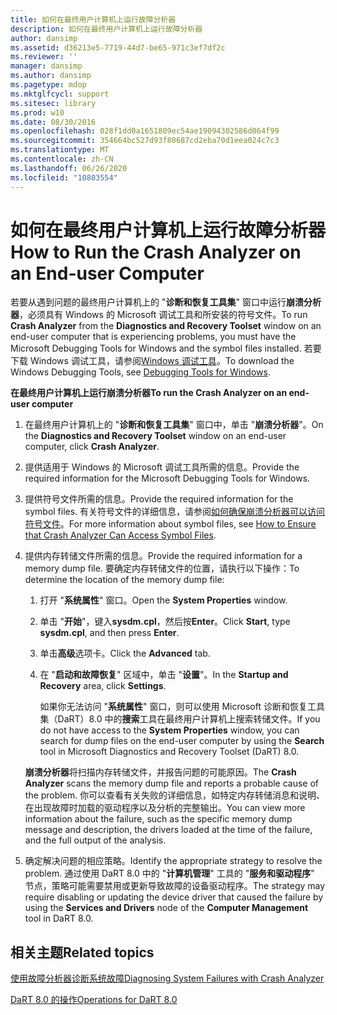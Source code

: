 ```yaml
---
title: 如何在最终用户计算机上运行故障分析器
description: 如何在最终用户计算机上运行故障分析器
author: dansimp
ms.assetid: d36213e5-7719-44d7-be65-971c3ef7df2c
ms.reviewer: ''
manager: dansimp
ms.author: dansimp
ms.pagetype: mdop
ms.mktglfcycl: support
ms.sitesec: library
ms.prod: w10
ms.date: 08/30/2016
ms.openlocfilehash: 028f1dd0a1651809ec54ae19094302586d864f99
ms.sourcegitcommit: 354664bc527d93f80687cd2eba70d1eea024c7c3
ms.translationtype: MT
ms.contentlocale: zh-CN
ms.lasthandoff: 06/26/2020
ms.locfileid: "10803554"
---
```

# <span data-ttu-id="68d03-103">如何在最终用户计算机上运行故障分析器</span><span class="sxs-lookup"><span data-stu-id="68d03-103">How to Run the Crash Analyzer on an End-user Computer</span></span>


<span data-ttu-id="68d03-104">若要从遇到问题的最终用户计算机上的 "**诊断和恢复工具集**" 窗口中运行**崩溃分析器**，必须具有 Windows 的 Microsoft 调试工具和所安装的符号文件。</span><span class="sxs-lookup"><span data-stu-id="68d03-104">To run **Crash Analyzer** from the **Diagnostics and Recovery Toolset** window on an end-user computer that is experiencing problems, you must have the Microsoft Debugging Tools for Windows and the symbol files installed.</span></span> <span data-ttu-id="68d03-105">若要下载 Windows 调试工具，请参阅[Windows 调试工具](https://go.microsoft.com/fwlink/?LinkId=266248)。</span><span class="sxs-lookup"><span data-stu-id="68d03-105">To download the Windows Debugging Tools, see [Debugging Tools for Windows](https://go.microsoft.com/fwlink/?LinkId=266248).</span></span>

**<span data-ttu-id="68d03-106">在最终用户计算机上运行崩溃分析器</span><span class="sxs-lookup"><span data-stu-id="68d03-106">To run the Crash Analyzer on an end-user computer</span></span>**

1.  <span data-ttu-id="68d03-107">在最终用户计算机上的 "**诊断和恢复工具集**" 窗口中，单击 "**崩溃分析器**"。</span><span class="sxs-lookup"><span data-stu-id="68d03-107">On the **Diagnostics and Recovery Toolset** window on an end-user computer, click **Crash Analyzer**.</span></span>

2.  <span data-ttu-id="68d03-108">提供适用于 Windows 的 Microsoft 调试工具所需的信息。</span><span class="sxs-lookup"><span data-stu-id="68d03-108">Provide the required information for the Microsoft Debugging Tools for Windows.</span></span>

3.  <span data-ttu-id="68d03-109">提供符号文件所需的信息。</span><span class="sxs-lookup"><span data-stu-id="68d03-109">Provide the required information for the symbol files.</span></span> <span data-ttu-id="68d03-110">有关符号文件的详细信息，请参阅[如何确保崩溃分析器可以访问符号文件](how-to-ensure-that-crash-analyzer-can-access-symbol-files.md)。</span><span class="sxs-lookup"><span data-stu-id="68d03-110">For more information about symbol files, see [How to Ensure that Crash Analyzer Can Access Symbol Files](how-to-ensure-that-crash-analyzer-can-access-symbol-files.md).</span></span>

4.  <span data-ttu-id="68d03-111">提供内存转储文件所需的信息。</span><span class="sxs-lookup"><span data-stu-id="68d03-111">Provide the required information for a memory dump file.</span></span> <span data-ttu-id="68d03-112">要确定内存转储文件的位置，请执行以下操作：</span><span class="sxs-lookup"><span data-stu-id="68d03-112">To determine the location of the memory dump file:</span></span>

    1.  <span data-ttu-id="68d03-113">打开 "**系统属性**" 窗口。</span><span class="sxs-lookup"><span data-stu-id="68d03-113">Open the **System Properties** window.</span></span>

    2.  <span data-ttu-id="68d03-114">单击 "**开始**"，键入**sysdm.cpl**，然后按**Enter**。</span><span class="sxs-lookup"><span data-stu-id="68d03-114">Click **Start**, type **sysdm.cpl**, and then press **Enter**.</span></span>

    3.  <span data-ttu-id="68d03-115">单击**高级**选项卡。</span><span class="sxs-lookup"><span data-stu-id="68d03-115">Click the **Advanced** tab.</span></span>

    4.  <span data-ttu-id="68d03-116">在 "**启动和故障恢复**" 区域中，单击 "**设置**"。</span><span class="sxs-lookup"><span data-stu-id="68d03-116">In the **Startup and Recovery** area, click **Settings**.</span></span>

        <span data-ttu-id="68d03-117">如果你无法访问 "**系统属性**" 窗口，则可以使用 Microsoft 诊断和恢复工具集（DaRT）8.0 中的**搜索**工具在最终用户计算机上搜索转储文件。</span><span class="sxs-lookup"><span data-stu-id="68d03-117">If you do not have access to the **System Properties** window, you can search for dump files on the end-user computer by using the **Search** tool in Microsoft Diagnostics and Recovery Toolset (DaRT) 8.0.</span></span>

    <span data-ttu-id="68d03-118">**崩溃分析器**将扫描内存转储文件，并报告问题的可能原因。</span><span class="sxs-lookup"><span data-stu-id="68d03-118">The **Crash Analyzer** scans the memory dump file and reports a probable cause of the problem.</span></span> <span data-ttu-id="68d03-119">你可以查看有关失败的详细信息，如特定内存转储消息和说明、在出现故障时加载的驱动程序以及分析的完整输出。</span><span class="sxs-lookup"><span data-stu-id="68d03-119">You can view more information about the failure, such as the specific memory dump message and description, the drivers loaded at the time of the failure, and the full output of the analysis.</span></span>

5.  <span data-ttu-id="68d03-120">确定解决问题的相应策略。</span><span class="sxs-lookup"><span data-stu-id="68d03-120">Identify the appropriate strategy to resolve the problem.</span></span> <span data-ttu-id="68d03-121">通过使用 DaRT 8.0 中的 "**计算机管理**" 工具的 "**服务和驱动程序**" 节点，策略可能需要禁用或更新导致故障的设备驱动程序。</span><span class="sxs-lookup"><span data-stu-id="68d03-121">The strategy may require disabling or updating the device driver that caused the failure by using the **Services and Drivers** node of the **Computer Management** tool in DaRT 8.0.</span></span>

## <span data-ttu-id="68d03-122">相关主题</span><span class="sxs-lookup"><span data-stu-id="68d03-122">Related topics</span></span>


[<span data-ttu-id="68d03-123">使用故障分析器诊断系统故障</span><span class="sxs-lookup"><span data-stu-id="68d03-123">Diagnosing System Failures with Crash Analyzer</span></span>](diagnosing-system-failures-with-crash-analyzer--dart-8.md)

[<span data-ttu-id="68d03-124">DaRT 8.0 的操作</span><span class="sxs-lookup"><span data-stu-id="68d03-124">Operations for DaRT 8.0</span></span>](operations-for-dart-80-dart-8.md)

 

 





